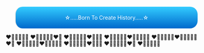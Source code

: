 
<center>
  <blockquote>
    ☆.....Born To Create History.....☆
  </blockquote>
</center>
<style>
  blockquote {
    background-image: linear-gradient(to bottom, #33ccff, #0069cc);
    border-radius: 20px;
    padding: 20px;
    color: #ffffff;
    text-align: center;
  }
</style>
        ❤️🧡💛💚💙💜
      ❤️🧡💛💚💙💜❤️🧡
    ❤️🧡💛💚💙💜❤️🧡💛💚
  ❤️🧡💛💚💙💜❤️🧡💛💚💙💜
❤️🧡💛💚💙💜❤️🧡💛💚💙💜❤️🧡
  ❤️🧡💛💚💙💜❤️🧡💛💚💙💜
    ❤️🧡💛💚💙💜❤️🧡💛💚
      ❤️🧡💛💚💙💜❤️🧡
        ❤️🧡💛💚💙💜

